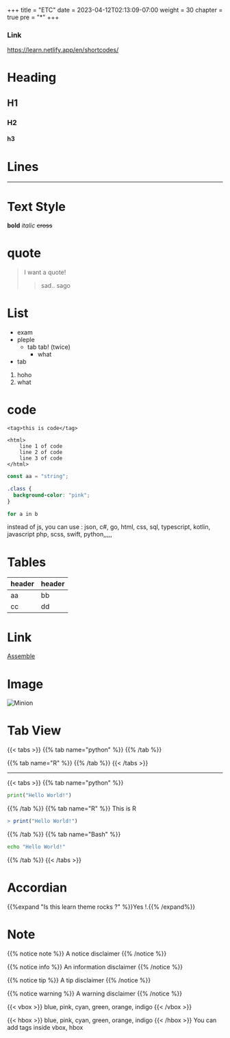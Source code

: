 +++
title = "ETC"
date = 2023-04-12T02:13:09-07:00
weight = 30
chapter = true
pre = "*"
+++

### Link

https://learn.netlify.app/en/shortcodes/

# Heading

## H1

### H2

#### h3

# Lines

---

# Text Style

**bold** _italic_ ~~cross~~

# quote

> I want a quote!
>
> > sad..
> > sago

# List

- exam
- pleple
  - tab tab! (twice)
    - what
- tab

1. hoho
2. what

# code

`<tag>this is code</tag>`

```
<html>
    line 1 of code
    line 2 of code
    line 3 of code
</html>
```

```js
const aa = "string";
```

```css
.class {
  background-color: "pink";
}
```

```php
for a in b
```

instead of js, you can use
: json, c#, go, html, css, sql, typescript, kotlin, javascript
php, scss, swift, python,,,,,

# Tables

| header | header |
| ------ | ------ |
| aa     | bb     |
| cc     | dd     |

# Link

[Assemble](http://assemble.io)

# Image

![Minion](https://octodex.github.com/images/minion.png)

# Tab View

{{< tabs >}}
{{% tab name="python" %}}
{{% /tab %}}

{{% tab name="R" %}}
{{% /tab %}}
{{< /tabs >}}

---

{{< tabs >}}
{{% tab name="python" %}}

```python
print("Hello World!")
```

{{% /tab %}}
{{% tab name="R" %}}
This is R

```R
> print("Hello World!")
```

{{% /tab %}}
{{% tab name="Bash" %}}

```Bash
echo "Hello World!"
```

{{% /tab %}}
{{< /tabs >}}

# Accordian

{{%expand "Is this learn theme rocks ?" %}}Yes !.{{% /expand%}}

# Note

{{% notice note %}}
A notice disclaimer
{{% /notice %}}

{{% notice info %}}
An information disclaimer
{{% /notice %}}

{{% notice tip %}}
A tip disclaimer
{{% /notice %}}

{{% notice warning %}}
A warning disclaimer
{{% /notice %}}

{{< vbox >}}
blue, pink, cyan, green, orange, indigo
{{< /vbox >}}

{{< hbox >}}
blue, pink, cyan, green, orange, indigo
{{< /hbox >}}
You can add tags inside vbox, hbox
